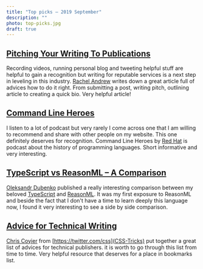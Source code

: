 ```yaml
---
title: "Top picks — 2019 September"
description: ""
photo: top-picks.jpg
draft: true
---
```


## [Pitching Your Writing To Publications](https://www.smashingmagazine.com/2019/08/pitching-writing-publications/)

Recording videos, running personal blog and tweeting helpful stuff are helpful to gain a recognition but writing for reputable services is a next step in leveling in this industry. [Rachel Andrew](https://twitter.com/rachelandrew) writes down a great article full of advices how to do it right. From submitting a post, writing pitch, outlining article to creating a quick bio. Very helpful article!

## [Command Line Heroes](https://www.redhat.com/en/command-line-heroes)

I listen to a lot of podcast but very rarely I come across one that I am willing to recommend and share with other people on my website. This one definitely deserves for recognition. Command Line Heroes by [Red Hat](https://www.redhat.com/) is podcast about the history of programming languages. Short informative and very interesting.

## [TypeScript vs ReasonML – A Comparison](https://blog.dubenko.dev/typescript-vs-reason/)

[Oleksandr Dubenko](https://twitter.com/dubenko_) published a really interesting comparison between my beloved [TypeScript](https://www.typescriptlang.org/) and [ReasonML](https://reasonml.github.io/). It was my first exposure to ReasonML and beside the fact that I don't have a time to learn deeply this language now, I found it very interesting to see a side by side comparison.

## [Advice for Technical Writing](https://css-tricks.com/advice-for-technical-writing/)

[Chris Coyier](https://twitter.com/chriscoyier) from [https://twitter.com/css](CSS-Tricks) put together a great list of advices for technical publishers. it is worth to go through this list from time to time. Very helpful resource that deserves for a place in bookmarks list.
